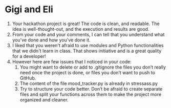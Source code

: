 # Gigi and Eli
1. Your hackathon project is great! The code is clean, and readable. The idea is well-thought-out, and the execution and results are good.
2. From your code and your comments, I can tell that you understand what you've done and how you've done it.
3. I liked that you weren't afraid to use modules and Python functionalities that we didn't learn in class. That shows initiative and is a great quality for a developer!
4. However here are few issues that I noticed in your code:
    1. You might want to delete or add to .gitignore the files you don’t really need once the project is done, or files you don’t want to push to GitHub.
    2. The content of the file mood_tracker.py is already in stressass.py
    3. Try to structure your code better. Don’t be afraid to create separate files and split your functions across them to make the project more organized and cleaner.

